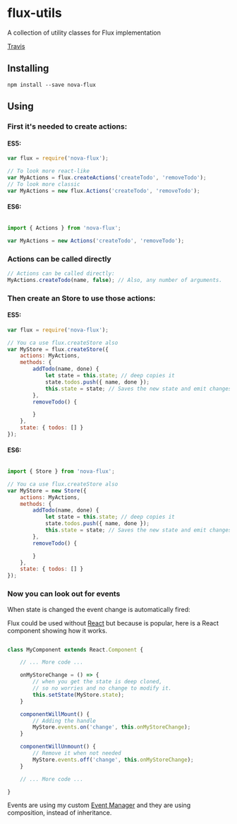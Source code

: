 # flux-utils
A collection of utility classes for Flux implementation

[Travis](https://travis-ci.org/holywyvern/flux-utils.svg?branch=master)

## Installing

```
npm install --save nova-flux
```

## Using

### First it's needed to create actions:

#### ES5:

```js
var flux = require('nova-flux');

// To look more react-like
var MyActions = flux.createActions('createTodo', 'removeTodo');
// To look more classic
var MyActions = new flux.Actions('createTodo', 'removeTodo');

```

#### ES6:

```js

import { Actions } from 'nova-flux';

var MyActions = new Actions('createTodo', 'removeTodo');

```

### Actions can be called directly

```js
// Actions can be called directly:
MyActions.createTodo(name, false); // Also, any number of arguments.
```

### Then create an Store to use those actions:

#### ES5:

```js
var flux = require('nova-flux');

// You ca use flux.createStore also
var MyStore = flux.createStore({
    actions: MyActions,
    methods: {
        addTodo(name, done) {
            let state = this.state; // deep copies it
            state.todos.push({ name, done });
            this.state = state; // Saves the new state and emit changes
        },
        removeTodo() {

        }
    },
    state: { todos: [] }
});


```

#### ES6:

```js

import { Store } from 'nova-flux';

// You ca use flux.createStore also
var MyStore = new Store({
    actions: MyActions,
    methods: {
        addTodo(name, done) {
            let state = this.state; // deep copies it
            state.todos.push({ name, done });
            this.state = state; // Saves the new state and emit changes
        },
        removeTodo() {

        }
    },
    state: { todos: [] }
});

```

### Now you can look out for events

When state is changed the event change is automatically fired:

Flux could be used without [React](https://facebook.github.io/react/) but because is popular,
here is a React component showing how it works.

```js

class MyComponent extends React.Component {

    // ... More code ...

    onMyStoreChange = () => {
        // when you get the state is deep cloned, 
        // so no worries and no change to modify it.
        this.setState(MyStore.state); 
    }

    componentWillMount() {
        // Adding the handle
        MyStore.events.on('change', this.onMyStoreChange);
    }

    componentWillUnmount() {
        // Remove it when not needed
        MyStore.events.off('change', this.onMyStoreChange);
    }

    // ... More code ...

}

```

Events are using my custom [Event Manager](https://github.com/holywyvern/generic-events)
and they are using composition, instead of inheritance.
